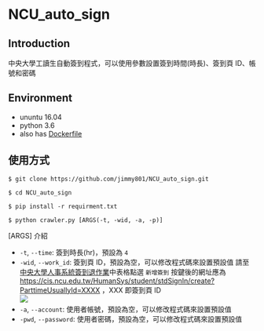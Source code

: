 # NCU_auto_sign
## Introduction
中央大學工讀生自動簽到程式，可以使用參數設置簽到時間(時長)、簽到頁 ID、帳號和密碼
## Environment
- ununtu 16.04
- python 3.6
- also has [Dockerfile](https://github.com/jimmy801/NCU_auto_sign/blob/master/dockerfile/Dockerfile)
## 使用方式
```bash= !
$ git clone https://github.com/jimmy801/NCU_auto_sign.git
```
```bash= !
$ cd NCU_auto_sign
```
```bash= !
$ pip install -r requirment.txt
```
```bash= !
$ python crawler.py [ARGS(-t, -wid, -a, -p)]
```
[ARGS] 介紹
- `-t`, `--time`: 簽到時長(hr)，預設為 `4`
- `-wid`, `--work_id`: 簽到頁 ID，預設為空，可以修改程式碼來設置預設值
    請至[中央大學人事系統簽到退作業](https://cis.ncu.edu.tw/HumanSys/student/stdSignIn)中表格點選 `新增簽到` 按鍵後的網址應為 https://cis.ncu.edu.tw/HumanSys/student/stdSignIn/create?ParttimeUsuallyId=XXXX ，XXX 即簽到頁 ID<br>
    ![](https://i.imgur.com/xID5JPk.png)
- `-a`, `--account`: 使用者帳號，預設為空，可以修改程式碼來設置預設值
- `-pwd`, `--password`: 使用者密碼，預設為空，可以修改程式碼來設置預設值

